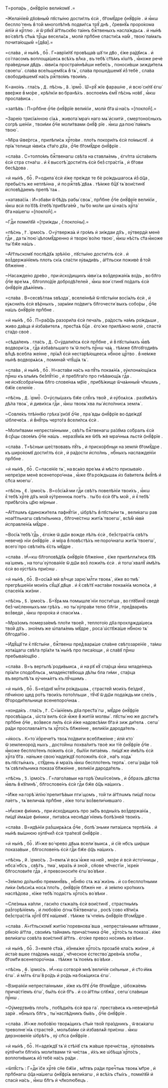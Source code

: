 Т=ропа́рь , ѻ҆нꙋ́фрїю вели́комꙋ .=

~Жела́нїем̾ дх҃о́вным̾ пꙋсты́ню дости́глъ є҆сѝ , бг҃омꙋ́дре ѻ҆нꙋ́фрїе . и҆ ꙗ҆́кѡ беспло́ тенъ в̾ то́й многолѣ́тнѣ подви́гсѧ трꙋ́ днѣ , с̾ревнꙋ́ѧ проро́кома и҆лїѝ и҆ крⷭ҇тлю . и҆ ѿ рꙋкꙋ̀ а҆́гг҃льскꙋю та́инъ бжⷭ҇твеныхъ насла́ждьсѧ . и҆ ны́нѣ во́ свѣтѣ ст҃ы́ѧ трⷪ҇цы веселѧ́сѧ , молѝ прпⷣбне спасти́сѧ на́м̾ , твою̀ па́мѧть почита́ющым̾ =[двⷤа].=

=сла́ва , и҆ ны́нѣ , боⷢ҇ . Г=аврїи́лꙋ провѣща́в шꙋ ти дв҃о , є҆́же ра́дꙋисѧ . и҆ со́ гласомъ воплоща́шесѧ всѣ́хъ влⷣка , въ тебѣ̀ ст҃ѣ́мъ кїѡ́тѣ , ꙗ҆́коже речѐ пра́ведныи дв҃дъ . ꙗ҆ви́сѧ простра́ннѣйши небе́съ , поноси́вши зижди́телѧ своегѡ̀ . сла́ва все́льшемꙋсѧ в̾ тѧ̀ , сла́ва проше́дшемꙋ и҆з̾ тебѐ , сла́ва свободи́вшемꙋ на́съ ржⷭ҇тво́мъ твои́мъ .

К=ано́нъ . гла́съ , д҃ . пѣ́снь , а҃ . і҆рмоⷭ҇ . Ѡ҆=рꙋ́ жїе фараѡ́не , и҆ всю̀ си́лꙋ є҆гѡ̀ вве́рже в̾ мо́ре , крѣ́пкїи во бранѣ́хъ . воспое́мъ є҆мꙋ̀ пѣ́снь но́вꙋ , ꙗ҆́кѡ просла́висѧ .

=запѣ́въ : П=рпⷣбне ѻ҆́ч҃е ѻ҆нꙋ́фрїе вели́кїи , молѝ бг҃а ѡ҆ на́съ =[покло́н̾].=

~Заре́ю трисїѧ́нною сїѧ́ѧ , живота̀ мра́ч наго мѧ̀ и҆схитѝ , смертоно́сныхъ согрѣ ше́нїи , твои́ми ѻ҆́ч҃е моли́твами ѻ҆нꙋ́ф рїе . ꙗ҆́кѡ да пою̀ па́мѧть твою̀ .

~Мі́ра ѿве́ргсѧ , прилѣпи́сѧ хрⷭ҇то́ви . пло́ть покори́лъ є҆сѝ по́мыслꙋ . и҆ прїѧ́ телище ꙗ҆ви́сѧ ст҃а́го дх҃а , ѻ҆́ч҃е бг҃омꙋ́дре ѻ҆нꙋ́фрїе .

=сла́ва . С=толпо́мъ бжⷭ҇твенагѡ свѣ́та на ставлѧ́емь , є҆гѵ́пта ѡ҆ста́вилъ є҆сѝ стра стна́гѡ . и҆ к̾ высотѣ̀ дости́глъ є҆сѝ без̾ стра́стїѧ , и҆ бг҃ови бесѣ́дова .

=и҆ ны́нѣ , боⷢ҇ . Р=одила̀ є҆сѝ и҆́же пре́жде те бѐ ро́ждьшагосѧ и҆з̾ ѻ҆ц҃а , пребы́сть же нетлѣ́нна , и҆ по ржⷭ҇твѣ̀ дв҃аѧ . тѣ́мже бцⷣꙋ тѧ̀ вои́стинꙋ и҆сповѣ́даемъ препѣ́ таѧ .

=катава́сїѧ : И҆=зба́ви ѿ бѣ́дъ рабы̀ своѧ̀ , прпⷣбне ѻ҆́ч҃е ѻ҆нꙋ́фрїе вели́кїи , ꙗ҆́кѡ всѝ по́ бз҃ѣ к̾тебѣ̀ прибѣга́ем̾ , ты́ бо мо́ли ши ѡ҆ на́съ хрⷭ҇та̀ бг҃а на́шегѡ =[покло́н̾].=

~Гдⷭ҇и поми́лꙋй =[три́жды , с̾ покло́ны].=

=пѣ́снь , г҃ . і҆рмо́съ . О=у҆твержа́ѧ и҆ гро́мъ и҆ зи́ждаи дх҃ъ , ᲂу҆твердѝ менѐ гдⷭ҇и , да тѧ̀ пою̀ цѣломꙋ́дренно и҆ творю̀ во́лю твою̀ , ꙗ҆́кѡ нѣ́сть ст҃а ꙗ҆́коже ты̀ бж҃е на́шъ .

~А҆́гг҃льскомꙋ послѣ́дꙋѧ зрѣ́нїю , пꙋсты́ню дости́глъ є҆сѝ . и҆ воз̾держа́нїемъ плоть скі́ѧ сла́сти ᲂу҆вѧди́въ , а҆́гг҃льски поживѐ в̾ то́й бл҃же́нне .

~Насажде́но дре́во , при и҆схо́дищихъ ꙗ҆ви́ сѧ воз̾держа́нїѧ во́дъ , во бл҃го ѻ҆́ч҃е вре́ мѧ , бл҃гопло́дїе добродѣ́телей , ꙗ҆́кѡ вои́ стинꙋ по́далъ є҆сѝ ѻ҆нꙋ́фрїе дѣѧ́нїемъ .

=сла́ва . В=сесвѣ́тлаѧ ѕвѣзда̀ , вселе́ннѣй ѿ пꙋсты́ни восїѧ́лъ є҆сѝ , и҆ ᲂу҆ѧсни́лъ є҆сѝ вѣ́рныхъ , зарѧ́ми по́двигъ бл҃гочести́ выхъ собо́ры , ѻ҆́ч҃е на́шъ ѻ҆нꙋ́фрїе прпⷣбне .

=и҆ ны́нѣ , боⷢ҇ . П=ра́ѻ҆ц҃ъ разори́ла є҆сѝ печа́ль , ра́дость на́мъ ро́ждьши , живо да́вца и҆ и҆зба́вителѧ , прест҃а́ѧ бцⷣе . є҆го́ же прилѣ́жно молѝ , спастѝ ста́до своѐ .

=сѣда́ленъ . гла́съ , д҃ . О=у҆дали́лсѧ є҆сѝ прпⷣбне , и҆ в̾ пꙋсты́нѧхъ ꙗ҆́вѣ водвори́ сѧ , гдⷭ҇а и҆зба́вльшаго тѧ̀ ѿ лю́тъ прⷭ҇нѡ ча́ѧ . тѣ́мже бл҃гоꙋгоди́въ влⷣцѣ всебла же́нне , прїѧ́л̾ є҆сѝ нестарѣ́ющеесѧ нбⷭ҇ное црⷭ҇тво . в̾ не́мже ны́нѣ водворѧ́ѧсѧ , помина́й чтꙋ́щїѧ тѧ̀ .

=сла́ва , и҆ ны́нѣ , боⷢ҇ . Н=аста́ви на́съ на пꙋ́ть покаѧ́нїѧ , ᲂу҆клонѧ́ющїѧсѧ прⷭ҇нѡ къ ѕлы́мъ без̾пꙋ́тїю , и҆ пребл҃га́го про гнѣ́вающїѧ гдⷭ҇а . не и҆скꙋсобра́чнаѧ бл҃го слове́наѧ мр҃і́е , прибѣ́жище ѿча́ѧнным̾ чл҃кѡмъ , бж҃їе селе́нїе .

=пѣ́снь , д҃ . і҆рмоⷭ҇ . О=у҆слы́шахъ бж҃е слꙋ́хъ тво́й , и҆ ᲂу҆боѧ́хсѧ . разꙋмѣ́хъ дѣ́ла твоѧ̀ , и҆ диви́хсѧ гдⷭ҇и , ꙗ҆́кѡ твоеѧ̀ хва лы̀ и҆спо́лнисѧ землѧ̀ .

~Совле́къ тлѣ́ннꙋю грѣха̀ ри́зꙋ ѻ҆́ч҃е , пра́ вды ѻ҆нꙋ́фрїе во ѻ҆де́ждꙋ ѡ҆блече́сѧ . и҆ в̾нꙋ́трь черто́га в̾сели́лсѧ є҆сѝ .

~Моли́твами непреста́нными , свѣ́тъ бжⷭ҇твенагѡ ра́зꙋма со́бралъ є҆сѝ в̾ срⷣцы свое́мъ ѻ҆́ч҃е на́шъ . неразꙋ́мїѧ же ѿбѣ жѐ мра́чныѧ льстѝ ѻ҆нꙋ́фрїе .

=сла́ва . Т=ѣ́сныи ше́ствовавъ пꙋ́ть , и҆ приско́рбныи на землѝ бг҃омꙋ́дре . къ широ́комꙋ дости́глъ є҆сѝ , и҆ ра́дости и҆спо́лнь , нбⷭ҇ныхъ наслажде́нїи прпⷣбне .

=и҆ ны́нѣ , боⷢ҇ . С=пасе́нїе тѧ̀ , на всѧ́ко вре́ мѧ и҆ мѣ́сто призыва́ю . непре́зри менѐ всенепоро́чнаѧ , ꙗ҆́же бг҃а ро́ждьшаѧ и҆з ба́вителѧ в̾кꙋ́пѣ и҆ сп҃са моегѡ̀ .

=пѣ́снь , є҃ . і҆рмо́съ . В=оз̾сїѧ́й ми гдⷭ҇и свѣ́тъ повелѣ́нїи твои́хъ , ꙗ҆́кѡ к̾ тебѣ̀ хрⷭ҇тѐ дх҃ъ мо́й ᲂу҆́треннюѧ пое́тъ . ты́ бо є҆сѝ бг҃ъ мо́й , и҆ к̾ тебѣ̀ прибѣго́хъ цр҃ю мі́рныи .

~А҆́гг҃лѡмъ є҆диножи́телѧ пафнꙋ́тїи , ѡ҆брѣ́тъ в̾ пꙋсты́ни тѧ , вели́кагѡ рав ноа́гг҃льнагѡ свѣти́льника , бл҃гоче́стнѡ житїѧ̀ твоегѡ̀ , всѣ́м̾ ꙗ҆вѝ и҆справле́нїѧ мꙋ́дре .

~Восїѧ̀ тебѣ̀ гдⷭ҇ь , є҆го́же ѿ дш҃и вожде лѣ́лъ є҆сѝ , без̾стра́стїѧ свѣ́тъ невече́р нїи ѻ҆нꙋ́фрїе . и҆ мі́ра в̾ повѣстѣ́хъ не поро́чнагѡ житїѧ̀ твоегѡ̀ , всего̀ про свѣти́лъ є҆́сть мꙋ́дре .

=сла́ва . Ꙗ҆́=кѡ бл҃гоповѣ́дꙋѧ ѻ҆нꙋ́фрїе бл҃же́нне , є҆́же прилѣплѧ́тисѧ бз҃ѣ на́ шемъ , на тогѡ̀ ᲂу҆пова́нїе ѿ дш҃и воз̾ ложи́лъ є҆сѝ . и҆ тогѡ̀ хвалꙋ̀ и҆мѣ́лъ є҆сѝ во ᲂу҆стѣ́хъ при́снѡ .

=и҆ ны́нѣ , боⷢ҇ . В=осїѧ́й мѝ влⷣчце зарю̀ млⷭ҇ти твоеѧ̀ , и҆́же во тмѣ̀ прегрѣше́нїи мои́хъ сꙋ́щꙋ дв҃це . и҆ к̾ свѣ́тꙋ наста́ви покаѧ́нїѧ молю́сѧ , и҆ спасе́нїѧ жи́зни .

=пѣ́снь , ѕ҃ . і҆рмо́съ . Б=ꙋ́рѧ мѧ помышле́ нїи пости́гша , во глꙋбинꙋ̀ сведѐ без̾ чи́сленныхъ ми грѣ́хъ . но ты̀ ᲂу҆пра́ви телю бл҃гі́и , пред̾вари́въ воз̾ведѝ , ꙗ҆́кѡ проро́ка и҆ спаси́ мѧ .

~Мра́зомъ померза́емѣ пло́ти твое́й , теплото́ю дх҃а прохлажда́шесѧ тво́й дх҃ъ . зно́емъ же ѡ҆палѧ́емь мꙋ́дре , роса̀ ѡ҆стꙋжа́ше нбⷭ҇ною тѧ̀ бл҃года́тїю .

~И҆дꙋ́щꙋ ти к̾ пꙋсты́ни , бжⷭ҇твенѡ пред̾ варѧ́ше сла́вне свѣтозаре́нїе , та́мѡ хотѧ́щагѡ свѣ́та прїѧ́ти тѧ̀ ны́нѣ про писа́ющи , и҆ сла́вꙋ прⷭ҇нѡ пребыва́ющꙋю .

=сла́ва . В=ъ вертьпѣ̀ роди́выисѧ , и҆ на рꙋ кꙋ̀ ста́рца ꙗ҆́кѡ младе́нецъ прїѧ́ти сподо́бльсѧ , младе́нствꙋюща дѣ́лы бла ги́ми , ста́рца въ вертьпѣ́ тѧ ᲂу҆чинѧ́етъ къ лꙋ́чшимъ .

=и҆ ны́нѣ , боⷢ҇ . Б=е́зднꙋ млⷭ҇ти ро́ждьшаѧ , страсте́й мои́хъ бе́зднꙋ , пꙋчи́ною щед ро́тъ твои́хъ пото́пльши , тꙋ́чꙋ ѿ дш҃и пода́ждь ми сле́зъ , бг҃ороди́тельнице всенепоро́чнаѧ .

=конда́къ . гла́съ , г҃ . С=їѧ́нїемъ дх҃а прест҃а́ гѡ , мꙋ́дре ѻ҆нꙋ́фрїе просвѣ́щьсѧ , ѡ҆ста́ вилъ є҆сѝ ꙗ҆́же в̾ житїѝ молвы̀ . пꙋсты́ ню же дости́гъ прпⷣбне ѻ҆́ч҃е , воз̾весе ли́лъ є҆сѝ и҆́же надовсѣ́ми бг҃а и҆ зиж ди́телѧ . сегѡ̀ ра́ди прославлѧ́етъ тѧ хрⷭ҇то́съ бл҃же́нне , вели́кїи дарода́тель .

=и҆́косъ . К=то̀ и҆з̾рече́тъ твоѧ̀ по́двиги всебл҃же́нне ; и҆лѝ кто̀ ѿ земленоро́д ныхъ , досто́йнѡ похва́литъ твоѐ жи тїѐ ѻ҆нꙋ́фрїе ѻ҆́ч҃е . ꙗ҆́коже беспло́тенъ по́жилъ є҆сѝ , бы́лїи пита́емь . пи́щꙋ же и҆мѣ́лъ є҆сѝ хрⷭ҇та̀ бг҃а . на́ньже свою̀ наде́ждꙋ положи́лъ є҆сѝ , на́гъ ходѧ̀ въ пꙋсты́нѧхъ , стꙋ́день и҆ мра́зъ ꙗ҆́кѡ беспло́тенъ терпѧ̀ . сегѡ̀ ра́ди то́й тѧ̀ свѣти́льника показа̀ бл҃же́нне , вели́кїи дарода́тель .

=пѣ́снь , з҃ . і҆рмо́съ . Г=лаго́лавыи на горѣ̀ с̾мѡѷсе́омъ , и҆ ѻ҆́бразъ дв҃ства ꙗ҆́вль в̾ кꙋпинѣ̀ , бл҃гослове́нъ є҆сѝ гдⷭ҇и бж҃е ѻ҆ц҃ъ на́шихъ .

~И҆́же на горѣ̀ и҆лїю̀ препитѣ́выи пти́ щомъ , то́й ти а҆́гг҃лѡмъ пи́щꙋ посы ла́етъ , тѧ̀ велича́ѧ прпⷣбне , и҆́же тогѡ̀ воз̾вели́чившаго .

~Ꙗ҆́коже фи́никъ , при и҆схо́дищихъ про зѧ́бъ водны́хъ воз̾держа́нїѧ , пи́щꙋ и҆мѧ́ше фи́ники , пита́всѧ неснѣде́ нїемъ болѣ́зней твои́хъ .

=сла́ва . В=идѣ́нїи раз̾ширѧ́ѧсѧ ѻ҆́ч҃е , болѣ́ зньми пита́шесѧ терпѣ́нїѧ . и҆ ны́нѣ вы́шнюю ᲂу҆лꙋчи́л̾ є҆сѝ тра́пезꙋ ѻ҆нꙋ́фрїе .

=и҆ ны́нѣ , боⷢ҇ . И҆́=же во́ чрево дв҃ыѧ всели́ выисѧ , и҆ сїѐ нб҃съ ши́рши показа́выи , бл҃гослове́нъ є҆сѝ гдⷭ҇и бж҃е ѻ҆ц҃ъ на́шихъ .

=пѣ́снь , и҃ . і҆рмо́съ . З=емлѧ̀ и҆ всѧ̀ ꙗ҆́же на не́й , мо́ре и҆ всѝ и҆сто́чницы , нб҃са̀ нб҃съ , свѣ́тъ , тма̀ , мра́зъ и҆ зно́й , сн҃ове чл҃честїи , і҆єре́и бл҃гослови́те гдⷭ҇а , и҆ превозноси́те є҆гѡ̀ во́ вѣки .

~Зе́млю до́льнꙋю преминꙋ́въ , нбⷭ҇нꙋю стѧ жа̀ жи́знь . и҆ со беспло́тными ли́ки с̾мѣси́сѧ носѧ̀ пло́ть , ѻ҆нꙋ́фрїе бл҃же́н не . и҆ зе́млю кро́ткихъ наслѣ́дова , ю҆́же тебѣ̀ пода́стъ хрⷭ҇то́съ во́ вѣки .

~Сле́зныѧ ка́пли , гаси́ло стѧжа́лъ є҆сѝ вои́стинꙋ , страстны́мъ раз̾горѣ́нїемъ . и҆ любо́вїю ѻ҆гнѧ̀ бжⷭ҇твенагѡ , росѣ̀ сово кꙋпи́сѧ без̾стра́стїѧ хрⷭ҇тꙋ̀ бг҃ꙋ на́шемꙋ . тѣ́мже тѧ̀ чте́мъ ѻ҆нꙋ́фрїе бг҃омꙋ́дре .

=сла́ва . А҆́=гг҃льскомꙋ житїю̀ поревнова́ вша , непреста́нными мл҃твами , рꙋко́ю а҆́гг҃ла , свои́мъ та́йнамъ прича́стника ѻ҆́ч҃е , хрⷭ҇то́съ тѧ показа̀ . и҆́же вели́кагѡ совѣ́та вои́стинꙋ а҆́гг҃лъ . є҆го́же превоз но́симъ во́ вѣки .

=и҆ ны́нѣ , боⷢ҇ . З=емлѐ ст҃а́ѧ , и҆з̾неѧ́же хрⷭ҇то́съ прозѧбѐ кла́съ жи́зни , и҆ и҆ста́е вшее гла́домъ назда̀ , чл҃ческое є҆стество̀ дре́внїѧ ѕло́бы , бг҃омт҃и всенепоро́чнаѧ . тѣ́мже тѧ̀ пое́мъ во́ вѣки .

=пѣ́снь , ѳ҃ . і҆рмо́съ . Ꙗ҆́=кѡ сотворѝ мнѣ̀ вели́чїе си́льныи , и҆ ст҃о и҆́мѧ є҆гѡ̀ . и҆ млⷭ҇ть є҆гѡ̀ в̾ ро́дъ и҆ ро́дъ на боѧ́щихсѧ є҆гѡ̀ .

~Взира́нїи непреста́нными , и҆́же къ бг҃ꙋ ѻ҆́ч҃е бг҃омꙋ́дре , ѡ҆божа́емь прича́стїемъ є҆гѡ̀ , бы́лъ є҆сѝ бг҃ъ . и҆ со а҆́гг҃лы слꙋжа̀ , сегѡ̀ сла́виши прⷭ҇нѡ .

~Оу҆мертви́въ пло́ть , побѣди́лъ є҆сѝ вра га̀ . преста́висѧ къ невече́рнѣй зарѝ . нбⷭ҇ныхъ бл҃гъ , ты̀ наслѣ́дникъ бы́въ , ѻ҆́ч҃е ѻ҆нꙋ́фрїе .

=сла́ва . И҆́=же любо́вїю творѧ́щихъ ст҃ы́и тво́й пра́здникъ , ѿ всѧ́кагѡ треволне́ нїѧ страсте́й , мольба́ми сѝ и҆збавлѧ́й при́снѡ . ꙗ҆́кѡ дерзнове́нїе ѡ҆брѣ́тъ , ᲂу҆ сп҃са ѻ҆нꙋ́фрїе .

=и҆ ны́нѣ , боⷢ҇ . Н=аде́ждꙋ тѧ̀ и҆ стѣ́нꙋ стѧ жа́вше пречи́стаѧ , ᲂу҆пова́емъ ᲂу҆лꙋчи́ти бл҃ги́хъ моли́твами тѝ чи́стаѧ , и҆́хъ же ѡ҆бѣща̀ хрⷭ҇то́съ , воплоти́выисѧ и҆з̾ тебѐ на́съ ра́ди .

=ѿпꙋ́стъ : Г=дⷭ҇и і҆с҃е хрⷭ҇тѐ сн҃е бж҃їи , мл҃твъ ра́ди пречⷭ҇тыѧ твоеѧ̀ мт҃ре , и҆ прпⷣбнагѡ ѻ҆ц҃а на́шегѡ ѻ҆нꙋ́фрїѧ вели́кагѡ , и҆ всѣ́хъ ст҃ы́хъ , поми́лꙋй и҆ спасѝ на́съ , ꙗ҆́кѡ бл҃гъ и҆ чл҃колю́бецъ .

